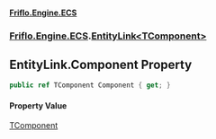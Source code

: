 #### [Friflo.Engine.ECS](index.md 'index')
### [Friflo.Engine.ECS](Friflo.Engine.ECS.md 'Friflo.Engine.ECS').[EntityLink&lt;TComponent&gt;](EntityLink_TComponent_.md 'Friflo.Engine.ECS.EntityLink<TComponent>')

## EntityLink<TComponent>.Component Property

```csharp
public ref TComponent Component { get; }
```

#### Property Value
[TComponent](EntityLink_TComponent_.md#Friflo.Engine.ECS.EntityLink_TComponent_.TComponent 'Friflo.Engine.ECS.EntityLink<TComponent>.TComponent')